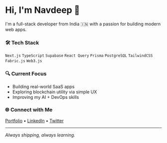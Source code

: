 # Hi, I'm Navdeep 👋

I'm a full-stack developer from India 🇮🇳 with a passion for building modern web apps. 



### 🛠️ Tech Stack
`Next.js` `TypeScript` `Supabase` `React Query` `Prisma` `PostgreSQL` `TailwindCSS` `Fabric.js` `Web3.js`

### 🔍 Current Focus
- Building real-world SaaS apps
- Exploring blockchain utility via simple UX
- Improving my AI + DevOps skills

### 🌐 Connect with Me
[Portfolio](https://navdeep.xyz) • [LinkedIn](https://linkedin.com/in/navdeep1840/) • [Twitter](https://twitter.com/navdeep1840)

---

*Always shipping, always learning.*
